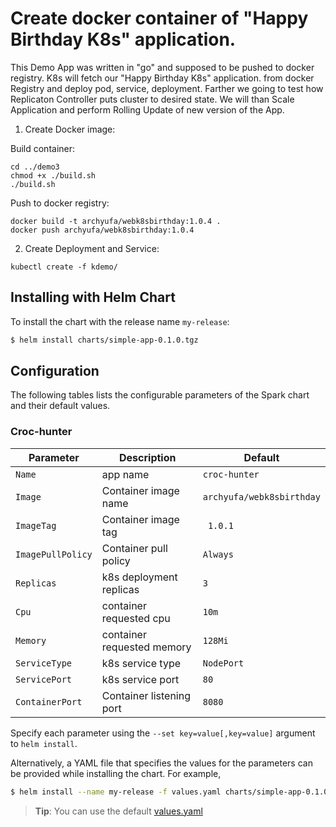 # Create docker container of "Happy Birthday K8s" application.
This Demo App was written in "go" and supposed to be pushed to docker registry.
K8s will fetch our "Happy Birthday K8s" application. from docker Registry
and deploy pod, service, deployment. Farther we going to test how Replicaton
Controller puts cluster to desired state. We will than Scale Application and
perform Rolling Update of new version of the App.

1. Create Docker image:

 Build container:

```
cd ../demo3
chmod +x ./build.sh
./build.sh
```

 Push to docker registry:

```
docker build -t archyufa/webk8sbirthday:1.0.4 .
docker push archyufa/webk8sbirthday:1.0.4
```

2. Create Deployment and Service:

`kubectl create -f kdemo/`


## Installing with Helm Chart

To install the chart with the release name `my-release`:

```bash
$ helm install charts/simple-app-0.1.0.tgz
```

## Configuration

The following tables lists the configurable parameters of the Spark chart and their default values.

### Croc-hunter

|       Parameter       |           Description            |                         Default                          |
|-----------------------|----------------------------------|----------------------------------------------------------|
| `Name`            | app name                         | `croc-hunter`                                                |
| `Image`           | Container image name             | `archyufa/webk8sbirthday`                               |
| `ImageTag`        | Container image tag              | ` 1.0.1`                                                     |
| `ImagePullPolicy` | Container pull policy            | `Always`                                                     |
| `Replicas`        | k8s deployment replicas          | `3`                                                          |
| `Cpu`             | container requested cpu          | `10m`                                                        |
| `Memory`          | container requested memory       | `128Mi`                                                      |
| `ServiceType`     | k8s service type                 | `NodePort`                                               |
| `ServicePort`     | k8s service port                 | `80`                                                         |
| `ContainerPort`   | Container listening port         | `8080`                                                       |

Specify each parameter using the `--set key=value[,key=value]` argument to `helm install`.

Alternatively, a YAML file that specifies the values for the parameters can be provided while installing the chart. For example,

```bash
$ helm install --name my-release -f values.yaml charts/simple-app-0.1.0.tgz
```

> **Tip**: You can use the default [values.yaml](values.yaml)
